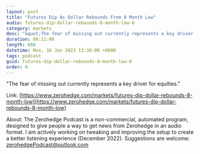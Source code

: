```yaml
---
layout: post
title: "Futures Dip As Dollar Rebounds From 8 Month Low"
audio: futures-dip-dollar-rebounds-8-month-low-0
category: markets
desc: "&quot;The fear of missing out currently represents a key driver for equities.&quot;"
duration: 00:11:08
length: 668
datetime: Mon, 16 Jan 2023 13:36:00 +0000
tags: podcast
guid: futures-dip-dollar-rebounds-8-month-low-0
order: 0
---
```

&quot;The fear of missing out currently represents a key driver for equities.&quot;

Link: [https://www.zerohedge.com/markets/futures-dip-dollar-rebounds-8-month-low](https://www.zerohedge.com/markets/futures-dip-dollar-rebounds-8-month-low)

About: The Zerohedge Podcast is a non-commercial, automated program, designed to give people a way to get news from Zerohedge in an audio format.  I am actively working on tweaking and improving the setup to create a better listening experience (December 2022).  Suggestions are welcome: [zerohedgePodcast@outlook.com](mailto:zerohedgePodcast@outlook.com)